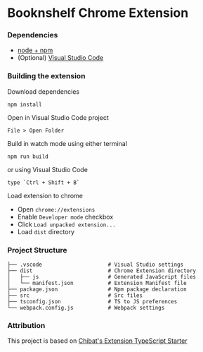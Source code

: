 # Booknshelf Chrome Extension

### Dependencies

* [node + npm](https://nodejs.org/)
* (Optional) [Visual Studio Code](https://code.visualstudio.com/)

### Building the extension

Download dependencies
```
npm install
```
Open in Visual Studio Code project
```
File > Open Folder
```
Build in watch mode
using either terminal
```
npm run build
```
or using Visual Studio Code
```
type `Ctrl + Shift + B`
```
Load extension to chrome
* Open `chrome://extensions`
* Enable `Developer mode` checkbox
* Click `Load unpacked extension...`
* Load `dist` directory

### Project Structure
```
├── .vscode                     # Visual Studio settings
├── dist                        # Chrome Extension directory
│   ├── js                      # Generated JavaScript files
│   └── manifest.json           # Extension Manifest file
├── package.json                # Npm package declaration
├── src                         # Src files
├── tsconfig.json               # TS to JS preferences
└── webpack.config.js           # Webpack settings
```

### Attribution
This project is based on [Chibat's Extension TypeScript Starter](https://github.com/chibat/chrome-extension-typescript-starter.git)